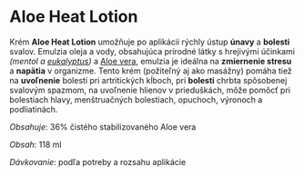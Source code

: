 Aloe Heat Lotion
================

Krém **Aloe Heat Lotion** umožňuje po aplikácii rýchly ústup **únavy** a
**bolesti** svalov. Emulzia oleja a vody, obsahujúca prírodné látky s hrejivými
účinkami *(mentol a [eukalyptus](/sip/bylinky/eukalyptus))* a [Aloe
vera](/aloe-vera-bozsky-liek), emulzia je ideálna na **zmiernenie stresu** a
**napätia** v organizme. Tento krém (požiteľný aj ako masážny) pomáha tiež na
**uvoľnenie** bolestí pri artritických kĺboch, pri **bolesti** chrbta spôsobenej
svalovým spazmom, na uvoľnenie hlienov v prieduškách, môže pomôcť pri bolestiach
hlavy, menštruačných bolestiach, opuchoch, výronoch a podliatinách.

*Obsahuje*: 36% čistého stabilizovaného Aloe vera

*Obsah*: 118 ml

*Dávkovanie*: podľa potreby a rozsahu aplikácie
